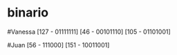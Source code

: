 # binario
#Vanessa 
[127 - 01111111]
[46  - 00101110]
[105 - 01101001]

#Juan 
[56  - 111000]
[151 - 10011001]


        
